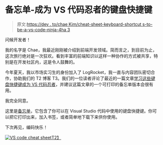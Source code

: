 # 备忘单-成为 VS 代码忍者的键盘快捷键

> 原文:[https://dev . to/chae Kim/cheat-sheet-keyboard-shortcut s-to-be-a-vs-code-ninja-4ha 3](https://dev.to/chaekim/cheat-sheet-keyboard-shortcuts-to-become-a-vs-code-ninja-4ha3)

问候开发者！

我的名字是 Chae，我最近刚刚被介绍到前端开发领域。简而言之，到目前为止，这次旅行绝对是一次狂欢。看到丰富的前端知识以这样一种协作的方式被共享，特别是在开发社区内，这是令人鼓舞的。

今年夏天，我以市场实习生的身份加入了 LogRocket，我一直与内容团队密切合作，协助我们的 T2 博客 T3。我们的一位读者评论了最近的一篇文章[学习这些键盘快捷键成为 VS 代码忍者](https://blog.logrocket.com/learn-these-keyboard-shortcuts-to-become-a-vs-code-ninja/)，并建议这篇文章的一个可打印的备忘单版本会很有用。

我完全同意。

这里是[备忘单](https://blog.logrocket.com/visual-studio-keyboard-shortcuts-cheat-sheet/)，它包含了你可以在 Visual Studio 代码中使用的键盘快捷键。你可以把它打印出来，加入书签，或者简单地下载下来供你使用。

下次再见，编码快乐！

[![VS code cheat sheet](../Images/125c9cec0362eb6c5123f3ebbddf6290.png)T2】](https://blog.logrocket.com/visual-studio-keyboard-shortcuts-cheat-sheet/)